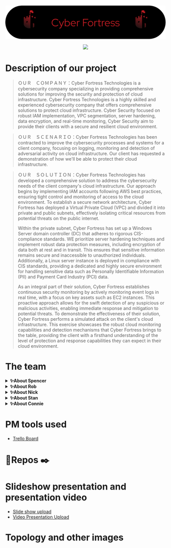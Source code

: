 ![logo](https://github.com/Cyber-Fortress-Technologies/.github/blob/main/profile/github-header-Cyber-Fortress.png)


<p align="center">
  <img  src="https://readme-typing-svg.demolab.com?font=fira+code&size=25&duration=3000&pause=1000&color=A40000&multiline=true&width=435&lines=Welcome+To+Cyber+Fortress+%F0%9F%91%8B+">
</p>


# Description of our project 
> ＯＵＲ　ＣＯＭＰＡＮＹ：Cyber Fortress Technologies is a cybersecurity company specializing in providing comprehensive solutions for improving the security and protection of cloud infrastructure. Cyber Fortress Technologies is a highly skilled and experienced cybersecurity company that offers comprehensive solutions to protect cloud infrastructure. Cyber Security focused on robust IAM implementation, VPC segmentation, server hardening, data encryption, and real-time monitoring, Cyber Security aim to provide their clients with a secure and resilient cloud environment.

> ＯＵＲ　ＳＣＥＮＡＲＩＯ：Cyber Fortress Technologies has been contracted to improve the cybersecurity processes and systems for a client company, focusing on logging, monitoring and detection of adversarial activity on cloud infrastructure. Our client has requested a demonstration of how we'll be able to protect their cloud infrastructure.

> ＯＵＲ　ＳＯＬＵＴＩＯＮ：Cyber Fortress Technologies has developed a comprehensive solution to address the cybersecurity needs of the client company's cloud infrastructure. Our approach begins by implementing IAM accounts following AWS best practices, ensuring tight control and monitoring of access to the cloud environment. To establish a secure network architecture, Cyber Fortress has deployed a Virtual Private Cloud (VPC) and divided it into private and public subnets, effectively isolating critical resources from potential threats on the public internet.
> 
> Within the private subnet, Cyber Fortress has set up a Windows Server domain controller (DC) that adheres to rigorous CIS-compliance standards. WE prioritize server hardening techniques and implement robust data protection measures, including encryption of data both at rest and in transit. This ensures that sensitive information remains secure and inaccessible to unauthorized individuals. Additionally, a Linux server instance is deployed in compliance with CIS standards, providing a dedicated and highly secure environment for handling sensitive data such as Personally Identifiable Information (PII) and Payment Card Industry (PCI) data.
>
>As an integral part of their solution, Cyber Fortress establishes continuous security monitoring by actively monitoring event logs in real time, with a focus on key assets such as EC2 instances. This proactive approach allows for the swift detection of any suspicious or malicious activities, enabling immediate response and mitigation to potential threats. To demonstrate the effectiveness of their solution, Cyber Fortress performs a simulated attack on the client's cloud infrastructure. This exercise showcases the robust cloud monitoring capabilities and detection mechanisms that Cyber Fortress brings to the table, providing the client with a firsthand understanding of the level of protection and response capabilities they can expect in their cloud environment.


# The team
<details>
    <summary><b>✨About Spencer</b></summary><br/>
  <tbody>
        <tr>
            <td><a href="https://github.com/spencymitch">
            <img height="50" src="https://www.vectorlogo.zone/logos/github/github-tile.svg" />
            </a></td>
            <td><a href="https://www.linkedin.com/in/spencymitch/">
            <img height="50" src="https://www.vectorlogo.zone/logos/linkedin/linkedin-icon.svg" />
            </a></td>
        </tr>
    </tbody><br/>
</table>
Sample text. Sample text. Sample text. Sample text. Sample text. Sample text. Sample text. Sample text. Sample text. Sample text. Sample text. Sample text. Sample text. Sample text. Sample text. Sample text.
</details>

<details>
    <summary><b>✨About Rob</b></summary><br/>
  <tbody>
        <tr>
            <td><a href="https://github.com/RobG-11">
            <img height="50" src="https://www.vectorlogo.zone/logos/github/github-tile.svg" />
            </a></td>
            <td><a href="https://www.linkedin.com/in/robertgregor11/">
            <img height="50" src="https://www.vectorlogo.zone/logos/linkedin/linkedin-icon.svg" />
            </a></td>
        </tr>
    </tbody><br/>
</table>
Sample text. Sample text. Sample text. Sample text. Sample text. Sample text. Sample text. Sample text. Sample text. Sample text. Sample text. Sample text. Sample text. Sample text. Sample text. Sample text.
</details>

<details>
    <summary><b>✨About Nick</b></summary><br/>
  <tbody>
        <tr>
            <td><a href="https://github.com/NicholasLoiacono">
            <img height="50" src="https://www.vectorlogo.zone/logos/github/github-tile.svg" />
            </a></td>
            <td><a href="https://www.linkedin.com/in/loiaconon/">
            <img height="50" src="https://www.vectorlogo.zone/logos/linkedin/linkedin-icon.svg" />
            </a></td>
        </tr>
    </tbody><br/>
</table>
Sample text. Sample text. Sample text. Sample text. Sample text. Sample text. Sample text. Sample text. Sample text. Sample text. Sample text. Sample text. Sample text. Sample text. Sample text. Sample text.
</details>

<details>
    <summary><b>✨About Stan</b></summary><br/>
  <tbody>
        <tr>
            <td><a href="https://github.com/Sfergy3">
            <img height="50" src="https://www.vectorlogo.zone/logos/github/github-tile.svg" />
            </a></td>
            <td><a href="https://www.linkedin.com/in/slfiii/">
            <img height="50" src="https://www.vectorlogo.zone/logos/linkedin/linkedin-icon.svg" />
            </a></td>
        </tr>
    </tbody><br/>
</table>
Sample text. Sample text. Sample text. Sample text. Sample text. Sample text. Sample text. Sample text. Sample text. Sample text. Sample text. Sample text. Sample text. Sample text. Sample text. Sample text.
</details>

<details>
    <summary><b>✨About Connie</b></summary><br/>
  <tbody>
        <tr>
            <td><a href="https://github.com/connieuribe/">
            <img height="50" src="https://www.vectorlogo.zone/logos/github/github-tile.svg" />
            </a></td>
            <td><a href="https://www.linkedin.com/in/connieuribe/">
            <img height="50" src="https://www.vectorlogo.zone/logos/linkedin/linkedin-icon.svg" />
            </a></td>
        </tr>
    </tbody><br/>
</table>
Sample text. Sample text. Sample text. Sample text. Sample text. Sample text. Sample text. Sample text. Sample text. Sample text. Sample text. Sample text. Sample text. Sample text. Sample text. Sample text.
</details>





# PM tools used 
- [Trello Board](https://trello.com/b/x76ADRAC/project-management)



# 🔎Repos ✒️


# Slideshow presentation and presentation video 
- [Slide show upload]()
- [Video Presentation Upload]()




# Topology and other images 





















<!--

[![techstack logo](https://readme-components.vercel.app/api?component=logo&logo=react)](https://github.com/harish-sethuraman/readme-components)
[![Button Component](https://readme-components.vercel.app/api?component=button&text=ClickHere)](https://github.com/harish-sethuraman/readme-components)





**Here are some ideas to get you started:**

🙋‍♀️ A short introduction - what is your organization all about?
🌈 Contribution guidelines - how can the community get involved?
👩‍💻 Useful resources - where can the community find your docs? Is there anything else the community should know?
🍿 Fun facts - what does your team eat for breakfast?
🧙 Remember, you can do mighty things with the power of [Markdown](https://docs.github.com/github/writing-on-github/getting-started-with-writing-and-formatting-on-github/basic-writing-and-formatting-syntax)






[![Typing SVG](https://readme-typing-svg.demolab.com?font=Fira+Code&size=25&duration=4000&pause=1000&color=CF0000&width=435&lines=Welcome+to+Cyber+Fortress++%F0%9F%91%8B)](https://git.io/typing-svg)
![](https://github.com/Cyber-Fortress-Technologies/.github/blob/main/profile/giphy%20(1).gif)




<table>
    <tbody>
        <tr>
            <td><a href="https://medium.com/@zluvsand">
            <img height="50" src="https://www.vectorlogo.zone/logos/medium/medium-ar21.svg" />
            </a></td>
            <td><a href="https://www.linkedin.com/in/zluvsand/">
            <img height="50" src="https://www.vectorlogo.zone/logos/linkedin/linkedin-ar21.svg" />
            </a></td>
            <td><a href="https://open.spotify.com/playlist/7KmIUNWrK8wEHfQcQfFrQ1?si=0e2d44043b5a40a4">
            <img height="50" src="https://www.vectorlogo.zone/logos/spotify/spotify-ar21.svg"/>
            </a></td>
        </tr>
    </tbody>
</table>







<div id="header" align="center">
  <img src="https://github.com/NightOwlNetwork/.github/blob/main/Screenshot%202023-03-31%20170811-PhotoRoom.png-PhotoRoom.png"  width="30%" height="30%">
  <h1>
    👋 Welcome to our team project
  </h1>
  <h4>
    We are 🛡️ Cybersecurity professionals 🔥 studying at Code Fellows. Night Owl Network is our end of the course presentation where we demonstrate our skills and knowledge we have learned in our Networking class 🙌. 
    </h4>
</div>


## 🤝 Connect with us 👨‍💻👩‍💻👩‍💻👩‍💻

<a href="https://www.linkedin.com/in/nickolaus-alderete/"><img align="left" src="https://img.shields.io/badge/linkedin-%230077B5.svg?style=for-the-badge&logo=linkedin&logoColor=white" alt="John | LinkedIn" width="100px"/></a>
<a href="https://github.com/Nkalderete"><img align="left" src="https://img.shields.io/badge/github-%23121011.svg?style=for-the-badge&logo=github&logoColor=white" alt="Nicholaus  | GitHub" width="100px"/></a>
<p align="left"> Nickolaus Alderete </p> 
<p align="left"> Army combat veteran. Transitioning low voltage electricain, data/ security installs and network room build-outs. CompTIA ITF+ certified. </p>


<a href="https://www.linkedin.com/in/genevaknott/"><img align="left" src="https://img.shields.io/badge/linkedin-%230077B5.svg?style=for-the-badge&logo=linkedin&logoColor=white" alt="Geneva | LinkedIn" width="100px"/></a>
<a href="https://github.com/GenevaKnott"><img align="left" src="https://img.shields.io/badge/github-%23121011.svg?style=for-the-badge&logo=github&logoColor=white" alt="Geneva | GitHub" width="100px"/></a>
<p align="left"> Geneva Knott </p> 
<p align="left"> USMC Veteran, Radio Operator with experince in network configuration. B.S Criminal Justice. AAS in Cyber Defense in progress. CompTia certifications in ITF +, and Network +.  </p>


<a href="https://www.linkedin.com/in/sierra-maldonado/"><img align="left" src="https://img.shields.io/badge/linkedin-%230077B5.svg?style=for-the-badge&logo=linkedin&logoColor=white" alt="Sierra | LinkedIn" width="100px"/></a>
<a href="https://github.com/Magicwolfes"><img align="left" src="https://img.shields.io/badge/github-%23121011.svg?style=for-the-badge&logo=github&logoColor=white" alt="Sierra | GitHub" width="100px"/></a>
<p align="left"> Sierra Maldonado </p> 
<p align="left">US Navy Veteran, Seabee. ITF+ and Networking+. Six Sigma White belt in HR. Accepted to ASU Pre-Vet Program
 </p>


<a href="https://www.linkedin.com/in/connieuribe/"><img align="left" src="https://img.shields.io/badge/linkedin-%230077B5.svg?style=for-the-badge&logo=linkedin&logoColor=white" alt="Connie | LinkedIn" width="100px"/></a>
<a href="https://github.com/connieuribe"><img align="left" src="https://img.shields.io/badge/github-%23121011.svg?style=for-the-badge&logo=github&logoColor=white" alt="Connie | GitHub" width="100px"/></a> 
<p align="left"> Connie Uribe Chavez </p> 
<p align="left"> USMC veteran with programming experience. Computer Science B.A. and CompTIA ITF+ certified. Hobbies include being outdoors and gardening. </p>

#
## 💾 Description of our project 🚧
**Our company:** Night Owl Network is a company that provides network solutions to other companies struggling with security and setting up an effective network.

**Our scenario:** Night Owl Network has been tasked with updating the core IT infrastructure of recent GlobeX acquisition called CleanPower. CleanPower is a young, innovative startup that specializes in developing renewable energy solutions for homes and businesses. Their team of engineers and energy experts works with clients to design and install solar power systems, wind turbines, and other renewable energy technologies.

**Our solution:** Build out new infrastructure and organization which is in line with the rest of GlobeX's holdings. Develop a secure solution for data transmission between two networks by
  - Updating the network by adding a secure OpenVPN tunnel Site-to-site
  - Incorporate RADIUS system that raises a captive portal for new network users and authenticates them using AD credentials.
  - Utilized captive portal to ensure only authorized users can access a given network. Captive portal provides means of authentication for new users and enforces security measures.




## 💻PM Tools used 🧰
- [Trello Board](https://trello.com/b/NjbABYRP)



## 🔎Repos ✒️
<a href="https://github.com/NightOwlNetwork/SOP#readme"><img align="left" src="https://img.shields.io/badge/Repo-Standard Operating Procedures-red" alt="SOPs | GitHub Repo" width="300px"/></a>
</br>
</br>
<a href="https://github.com/NightOwlNetwork/Documentation-#readme"><img align="left" src="https://img.shields.io/badge/Repo-Documentations-red" alt="Documentation | GitHub Repo" width="200px"/></a> 
</br>
</br>
<a href="https://github.com/NightOwlNetwork/Automation-Scripts#readme"><img align="left" src="https://img.shields.io/badge/Repo-Scripts-red" alt="Automation Scripts | GitHub Repo" width="115px"/></a> 
</br>
</br>

## 🗣️ Slideshow presentation and presentation video 🎤
- [Slide show upload](https://github.com/NightOwlNetwork/Documentation-/blob/main/Project%202%20(1).pdf)
- [Video Presentation Upload]( https://zoom.us/rec/share/qiSFyl7360aq1KoH6BSE6CII9CaNjo4et-h73XOPtBcSRfDYzCH39aPeKCYrt5jt.ww_I0Ino4KIhyvx7)




## 🌐Topology and other images🧱

<a href="https://github.com/NightOwlNetwork/Documentation-/blob/main/topologybefore.png"><img align="left" img src="https://github.com/NightOwlNetwork/Documentation-/blob/main/topologybefore.png" alt="Topology" width="50%" height="50%"/></a>
<p align="left"> CleanPower topology before intergrating with GlobeX </p>
 <br>
  <br>
   <br> 
   <br> 
   <br>
    <br>
     <br> 
     <br>
      <br>
       <br>
        <br>
        <br>
        <br>
 <br>
 

  
<a href="https://github.com/NightOwlNetwork/Documentation-/blob/main/Topology%20After.png"><img align="left" img src="https://github.com/NightOwlNetwork/Documentation-/blob/main/Topology%20After.png" width="50%" height="50%"/></a>
<p align="left"> The final topology product that makes CleanPower more secure. </p>

 <br>
  <br>
   <br> 
   <br> 
   <br>
    <br>
     <br> 
     <br>
      <br>
       <br>
        <br>
 <br>
  
  
  
  


<!--

#### Take a look at some of our prep work and documentation 
<a href="https://github.com/NightOwlNetwork/Documentation-#readme"><img align="left" src="https://img.shields.io/badge/Repo-Documentations-white" alt="Prep Documentation | GitHub Repo" width="148px"/></a> 
<a href="https://github.com/NightOwlNetwork/SOP#readme"><img align="left" src="https://img.shields.io/badge/Repo-jESC SOP-white" alt="SOPs | GitHub Repo" width="148px"/></a> 
<a href="https://github.com/NightOwlNetwork/Automation-Scripts#readme"><img align="left" src="https://img.shields.io/badge/Repo-Scripts-white" alt="Automation Scripts | GitHub Repo" width="130px"/></a> 

```diff
- text in red
+ text in green
! text in orange
# text in gray
@@ text in purple (and bold)@@
```


-->
